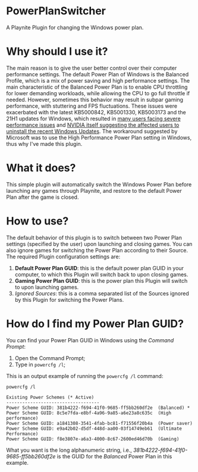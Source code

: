 # PowerPlanSwitcher
A Playnite Plugin for changing the Windows power plan.

# Why should I use it?
The main reason is to give the user better control over their computer performance settings. The default Power Plan of Windows is the Balanced Profile, which is a mix of power saving and high performance settings. The main characteristic of the Balanced Power Plan is to enable CPU throttling for lower demanding workloads, while allowing the CPU to go full throttle if needed. However, sometimes this behavior may result in subpar gaming performance, with stuttering and FPS fluctuations. These issues were exacerbated with the latest KB5000842, KB5001330, KB5003173 and the 21H1 updates for Windows, which resulted in [many users facing severe performance issues](https://www.reddit.com/r/Windows10/comments/mqvhpa/kb5001330_bad_gaming_performance/) and [NVIDIA itself suggesting the affected users to uninstall the recent Windows Updates](https://www.windowscentral.com/nvidia-staff-says-gamers-should-uninstall-latest-windows-10-update-fix-issues). The workaround suggested by Microsoft was to use the High Performance Power Plan setting in Windows, thus why I've made this plugin.

# What it does?
This simple plugin will automatically switch the Windows Power Plan before launching any games through Playnite, and restore to the default Power Plan after the game is closed.

# How to use?
The default behavior of this plugin is to switch between two Power Plan settings (specified by the user) upon launching and closing games. You can also ignore games for switching the Power Plan according to their Source. The required Plugin configuration settings are:
1. **Default Power Plan GUID**: this is the default power plan GUID in your computer, to which this Plugin will switch back to upon closing games.
2. **Gaming Power Plan GUID**: this is the power plan this Plugin will switch to upon launching games.
3. *Ignored Sources*: this is a comma separated list of the Sources ignored by this Plugin for switching the Power Plans.

# How do I find my Power Plan GUID?
You can find your Power Plan GUID in Windows using the *Command Prompt*:
1. Open the Command Prompt;
2. Type in `powercfg /l`;

This is an output example of running the `powercfg /l` command:
```
powercfg /l

Existing Power Schemes (* Active)
-----------------------------------
Power Scheme GUID: 381b4222-f694-41f0-9685-ff5bb260df2e  (Balanced) *
Power Scheme GUID: 8c5e7fda-e8bf-4a96-9a85-a6e23a8c635c  (High performance)
Power Scheme GUID: a1841308-3541-4fab-bc81-f71556f20b4a  (Power saver)
Power Scheme GUID: e9a42b02-d5df-448d-aa00-03f14749eb61  (Ultimate Performance)
Power Scheme GUID: f8e3807e-a6a3-4000-8c67-2600ed46d70b  (Gaming)
```

What you want is the long alphanumeric string, i.e., *381b4222-f694-41f0-9685-ff5bb260df2e* is the GUID for the *Balanced* Power Plan in this example.
